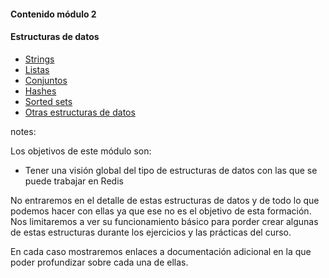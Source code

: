 #### Contenido módulo 2

#### Estructuras de datos

* [Strings](/#strings)
* [Listas](/#lists)
* [Conjuntos](/#sets)
* [Hashes](#/hashes)
* [Sorted sets](#/sorted_sets)
* [Otras estructuras de datos](/#other_data_structures)

notes:

Los objetivos de este módulo son:

* Tener una visión global del tipo de estructuras de datos con las que se puede trabajar en Redis

No entraremos en el detalle de estas estructuras de datos y de todo lo que podemos hacer con ellas ya que 
ese no es el objetivo de esta formación. Nos limitaremos a ver su funcionamiento básico para porder 
crear algunas de estas estructuras durante los ejercicios y las prácticas del curso.

En cada caso mostraremos enlaces a documentación adicional en la que poder profundizar sobre cada una de ellas. 
